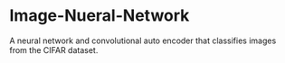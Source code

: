 # Image-Nueral-Network
A neural network and convolutional auto encoder that classifies images from the CIFAR dataset.
